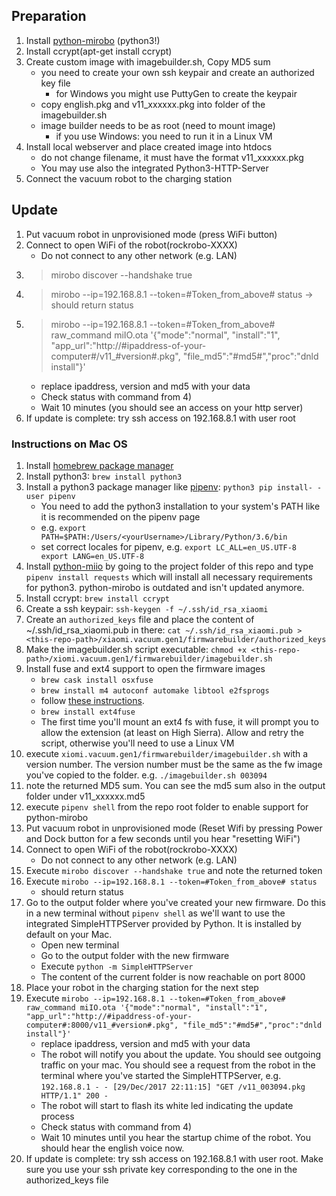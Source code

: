 ## Preparation
1. Install [python-mirobo](https://github.com/ultrara1n/python-mirobo) (python3!)
1. Install ccrypt(apt-get install ccrypt)
1. Create custom image with imagebuilder.sh, Copy MD5 sum
	* you need to create your own ssh keypair and create an authorized key file
		* for Windows you might use PuttyGen to create the keypair
	* copy english.pkg and v11_xxxxxx.pkg into folder of the imagebuilder.sh
	* image builder needs to be as root (need to mount image)
		* if you use Windows: you need to run it in a Linux VM
1. Install local webserver and place created image into htdocs
	* do not change filename, it must have the format v11_xxxxxx.pkg
	* You may use also the integrated Python3-HTTP-Server
1. Connect the vacuum robot to the charging station

## Update
1. Put vacuum robot in unprovisioned mode (press WiFi button)
1. Connect to open WiFi of the robot(rockrobo-XXXX)
	* Do not connect to any other network (e.g. LAN)
1. > mirobo discover --handshake true
1. > mirobo --ip=192.168.8.1 --token=#Token_from_above# status
	-> should return status
1. > mirobo --ip=192.168.8.1 --token=#Token_from_above# raw_command miIO.ota '{"mode":"normal", "install":"1", "app_url":"http://#ipaddress-of-your-computer#/v11_#version#.pkg", "file_md5":"#md5#","proc":"dnld install"}'
	* replace ipaddress, version and md5 with your data
	* Check status with command from 4)
	* Wait 10 minutes (you should see an access on your http server)
1. If update is complete: try ssh access on 192.168.8.1 with user root


### Instructions on Mac OS
1. Install [homebrew package manager](https://brew.sh/)
1. Install python3: `brew install python3`
1. Install a python3 package manager like [pipenv](http://docs.python-guide.org/en/latest/dev/virtualenvs/): `python3 pip install- -user pipenv`
	 * You need to add the python3 installation to your system's PATH like it is recommended on the pipenv page
	 * e.g. `export PATH=$PATH:/Users/<yourUsername>/Library/Python/3.6/bin`
	 * set correct locales for pipenv, e.g. ```export LC_ALL=en_US.UTF-8
export LANG=en_US.UTF-8```
1. Install [python-miio](https://github.com/rytilahti/python-miio) by going to the project folder of this repo and type `pipenv install requests` which will install all necessary requirements for python3. python-mirobo is outdated and isn't updated anymore.
1. Install ccrypt: `brew install ccrypt`
1. Create a ssh keypair: `ssh-keygen -f ~/.ssh/id_rsa_xiaomi`
1. Create an `authorized_keys` file and place the content of ~/.ssh/id_rsa_xiaomi.pub in there: `cat ~/.ssh/id_rsa_xiaomi.pub > <this-repo-path>/xiaomi.vacuum.gen1/firmwarebuilder/authorized_keys`
1. Make the imagebuilder.sh script executable: `chmod +x <this-repo-path>/xiomi.vacuum.gen1/firmwarebuilder/imagebuilder.sh`
1. Install fuse and ext4 support to open the firmware images
	* `brew cask install osxfuse`
	* `brew install m4 autoconf automake libtool e2fsprogs`
	* follow [these instructions](https://docs.j7k6.org/mount-ext4-macos/).
	* `brew install ext4fuse`
	* The first time you'll mount an ext4 fs with fuse, it will prompt you to allow the extension (at least on High Sierra). Allow and retry the script, otherwise you'll need to use a Linux VM
1. execute `xiomi.vacuum.gen1/firmwarebuilder/imagebuilder.sh` with a version number. The version number must be the same as the fw image you've copied to the folder. e.g. `./imagebuilder.sh 003094`
1. note the returned MD5 sum. You can see the md5 sum also in the output folder under v11_xxxxxx.md5
1. execute `pipenv shell` from the repo root folder to enable support for python-mirobo
1. Put vacuum robot in unprovisioned mode (Reset Wifi by pressing Power and Dock button for a few seconds until you hear "resetting WiFi")
1. Connect to open WiFi of the robot(rockrobo-XXXX)
	* Do not connect to any other network (e.g. LAN)
1. Execute `mirobo discover --handshake true` and note the returned token 
1. Execute `mirobo --ip=192.168.8.1 --token=#Token_from_above# status`
	* should return status
1. Go to the output folder where you've created your new firmware. Do this in a new terminal without `pipenv shell` as we'll want to use the integrated SimpleHTTPServer provided by Python. It is installed by default on your Mac.
	* Open new terminal
	* Go to the output folder with the new firmware
	* Execute `python -m SimpleHTTPServer`
	* The content of the current folder is now reachable on port 8000
1. Place your robot in the charging station for the next step
1. Execute `mirobo --ip=192.168.8.1 --token=#Token_from_above# raw_command miIO.ota '{"mode":"normal", "install":"1", "app_url":"http://#ipaddress-of-your-computer#:8000/v11_#version#.pkg", "file_md5":"#md5#","proc":"dnld install"}'`
	* replace ipaddress, version and md5 with your data
	* The robot will notify you about the update. You should see outgoing traffic on your mac. You should see a request from the robot in the terminal where you've started the SimpleHTTPServer, e.g. `192.168.8.1 - - [29/Dec/2017 22:11:15] "GET /v11_003094.pkg HTTP/1.1" 200 -`
	* The robot will start to flash its white led indicating the update process
	* Check status with command from 4)
	* Wait 10 minutes until you hear the startup chime of the robot. You should hear the english voice now.
1. If update is complete: try ssh access on 192.168.8.1 with user root. Make sure you use your ssh private key corresponding to the one in the authorized_keys file